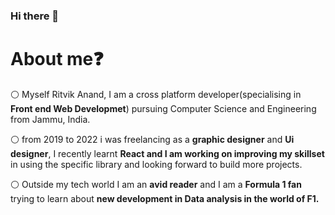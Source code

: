 ### Hi there 👋

<h1>About me❓</h1>
⚪ Myself Ritvik Anand, I am a cross platform developer(specialising in <b>Front end Web Developmet</b>) pursuing Computer Science and Engineering from Jammu, India. 

⚪ from 2019 to 2022 i was freelancing as a **graphic designer** and **Ui designer**, I recently learnt **React and I am working on improving my skillset** in using the specific library and looking forward to build more projects.

⚪ Outside my tech world I am an **avid reader** and I am a **Formula 1 fan** trying to learn about **new development in Data analysis in the world of F1.**
<!--
**Ritvik-Anand/Ritvik-Anand** is a ✨ _special_ ✨ repository because its `README.md` (this file) appears on your GitHub profile.

Here are some ideas to get you started:

- 🔭 I’m currently working on ...
- 🌱 I’m currently learning ...
- 👯 I’m looking to collaborate on ...
- 🤔 I’m looking for help with ...
- 💬 Ask me about ...
- 📫 How to reach me: ...
- 😄 Pronouns: ...
- ⚡ Fun fact: ...
-->
